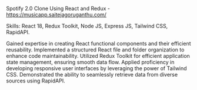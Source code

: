 Spotify 2.0 Clone Using React and Redux - https://musicapp.saitejagoruganthu.com/


Skills: React 18, Redux Toolkit, Node JS, Express JS, Tailwind CSS, RapidAPI.


Gained expertise in creating React functional components and their efficient reusability.
Implemented a structured React file and folder organization to enhance code maintainability.
Utilized Redux Toolkit for efficient application state management, ensuring smooth data flow.
Applied proficiency in developing responsive user interfaces by leveraging the power of Tailwind CSS.
Demonstrated the ability to seamlessly retrieve data from diverse sources using RapidAPI.